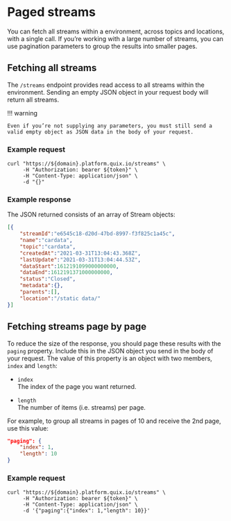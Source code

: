 # Paged streams

You can fetch all streams within a environment, across topics and locations, with a single call. If you’re working with a large number of streams, you can use pagination parameters to group the results into smaller pages.

## Fetching all streams

The `/streams` endpoint provides read access to all streams within the environment. Sending an empty JSON object in your request body will return all streams.

!!! warning

	Even if you’re not supplying any parameters, you must still send a valid empty object as JSON data in the body of your request.

### Example request

```shell
curl "https://${domain}.platform.quix.io/streams" \
     -H "Authorization: bearer ${token}" \
     -H "Content-Type: application/json" \
     -d "{}"
```

### Example response

The JSON returned consists of an array of Stream objects:

```json
[{
    "streamId":"e6545c18-d20d-47bd-8997-f3f825c1a45c",
    "name":"cardata",
    "topic":"cardata",
    "createdAt":"2021-03-31T13:04:43.368Z",
    "lastUpdate":"2021-03-31T13:04:44.53Z",
    "dataStart":1612191099000000000,
    "dataEnd":1612191371000000000,
    "status":"Closed",
    "metadata":{},
    "parents":[],
    "location":"/static data/"
}]
```

## Fetching streams page by page

To reduce the size of the response, you should page these results with the `paging` property. Include this in the JSON object you send in the body of your request. The value of this property is an object with two members, `index` and `length`:

  - `index`  
    The index of the page you want returned.

  - `length`  
    The number of items (i.e. streams) per page.

For example, to group all streams in pages of 10 and receive the 2nd page, use this value:

```json
"paging": {
    "index": 1,
    "length": 10
}
```

### Example request

```shell
curl "https://${domain}.platform.quix.io/streams" \
     -H "Authorization: bearer ${token}" \
     -H "Content-Type: application/json" \
     -d '{"paging":{"index": 1,"length": 10}}'
```

